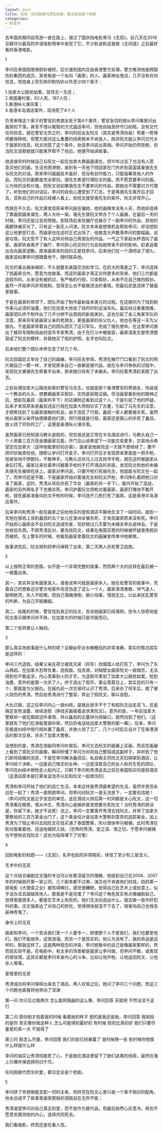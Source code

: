 ```yaml
---
layout: post
title: 无双：任何因替代而生的爱，都注定会是个悲剧
categories:
- 影音书
---
```


去年国庆期间自驾游一直在路上，错过了国庆档电影黑马《无双》，前几天在2018豆瓣评分最高的华语电影榜单中发现了它，不少影迷称这是继《无间道》之后最好看的香港电影。

1

李问在泰国因使用假钞被抓，后引渡到国内交由香港警方处理。警方推测他是跨国伪钞集团的成员，其老板是一个名叫「画家」的人，画家神出鬼没，几乎没有任何信息。而他身上背负除印制伪钞以外至少四个案子：

1.加拿大公路抢劫案，现场无一生还；  
2.泰国屠村案，82人死，187人伤；  
3.香港纵火谋杀案；  
4.香港半岛酒店案件，现场死了4个人

负责审理这个案子的警官的男朋友死于第4个案件，警官急切的想从李问嘴里问出画家的下落。甚至不惜以栽赃的方式逼迫李问，但他自始至终守口如瓶，没有交代任何信息。就在警官无奈之时，李问的前女友阮文（其实是秀清伪装）带着一帮律师要保释他，但警方面对这么重要的线索根本不肯放人，除非阮文能让李问交代关于画家的信息。阮文同意了这个条件，劝说李问说出真相。李问开始仍然拒绝，但当阮文说那她就只能离开帮不了他后，他便开始讲故事。

他说很早的时候自己与阮文一起在加拿大靠画画谋生，但10年过去了也没有人愿意买他们的画，生活穷困潦倒，直到有一天他下班回家在门外听到英国富豪骆先生与阮文的对话。原来李问画画技术虽好，但没有创作能力，只能临摹其他人的作品，而阮文的画都是完全原创。骆先生希望代理阮文的画，而不愿意要李问的画，认为他的没有价值。但阮文说如果骆先生不要李问的作品，那她也不需要对方代理了。听到他们的对话后，李问的自信心遭受到了打击，于是等骆先生离开后才回去，谎称自己的作品已经被人看上，劝阮文接受骆先生的条件。阮文非常开心。

而就在不久后，阮文便发现原来李问是在骗她，他的画根本没有人买，而他却选择了靠画假画来谋生，两人大吵一架。骆先生替阮文举办了个人画展，在最后一天的时候，李问还是过去祝贺她。到现场后发现展厅也展示了一副李问的作品，其他的画都快被买光了，只有这一副无人问津。阮文本来是想借机会帮助李问，却没想到这让他更受打击。而画家也在这时正式出场了，他故意大声数落李问的那幅画，说是垃圾。阮文受不了有人这样对待自己男朋友的作品，一气之下拿起水杯洒向了画家。画家转身离开了展厅，李问担心阮文的行为会给她带来不好的影响，赶紧追着出去向画家道歉。原来画家来的目的正是找李问。后来他们在一个酒吧谈了很久，画家说如果李问想跟着他干，随时联系他。

阮文的事业越来越好，不久就要去美国交流和学习。在巨大的落差之下，李问选择了找画家合作，愿意为他做事。而这时画家才真正交待更多的背景，他们三代都是造假币的，从来没有被抓过，有严格的行规，只卖假钞，从来不花自己做的假钞。虽然一开始李问非常抵制，觉得怎么也不能做违法的事情。但最后还是选择了替画家做事。

于是在画家的带领下，团队开始了制作最新版本美元的过程。在这期间为了找到制作美元必须的油墨，他们在加拿大抢劫了政府印钞运油车队。最后经过重重困难，画家团队终于制作出了几乎分辨不出真假的新版美钞。这也引起了金三角某军队的注意，原来将军是画家父亲的老朋友，更是画家的杀父仇人，他也在等这一天为父报仇。于是画家带着自己的团队团灭了这只军队，完成了报仇使命。在这里李问救出了被将军限制自由的造币专家秀清，由于在打斗中被毁容，画家请医生替秀清整容成了阮文的模样，并替她买了假的护照，名字也叫阮文。

后来他们整个团队休养生息了好几个月。

阮文回国后又举办了自己的画展，李问前去参观，秀清在展厅门口看到了阮文的照片跟自己一模一样，才发现原来自己一直都是替代品，就在与李问争执的过程中，发现阮文被骆先生牵着手出来，原来她已经有了未婚夫。李问拉着秀清赶紧跑了出去。

之前处理加拿大公路抢劫案的警官马先生，也就是那个香港警官的男朋友，伪装成一个教会的头头，想要跟画家买假钞，实则是获取证据。但当画家看到他的眼神之后，想起在鑫叔（画家的手下）的店铺附近看到过这个人，于是引起了他的怀疑。后来才发现原来是鑫叔违反行规在加拿大用假钞买了古董，引起了马先生的注意，才顺势找到了与画家接触的机会。由于违反了行规，鑫叔一家人都要被杀死，虽然他从画家父亲开始便跟着他们家，但行规就是行规，画家还是狠心的杀死了鑫叔。放火烧了印钞的工厂，这便是香港纵火谋杀案。

虽然画家已经知道马教头是假的，但交易还是正常在半岛酒店进行，马教头自己一个人带着三百万现金跟画家见面，开门见山说希望下一次能交易更多，交易地点希望定在加拿大（这样他能更好的办案）。画家说他做完这一次就不想继续了，要不把印钞版卖给他，随即让李问打开盒子。李问打开后才发现原来里面是一把手枪，他紧张地不停颤抖，不敢伸手。马教头见状马上过去抢夺手枪，就在这时被画家从身后打死。画家过来拉着李问握着手枪的手打开酒店的夹层，发现阮文和他的未婚夫骆先生被绑在床上。画家对李问说，只要开枪打死骆先生，他就能与阮文在一起了。而李问还是不敢，于是画家开始对着骆先生和阮文开枪，李问挣扎着把枪口对准了画家。这时，秀清从背后杀死了华女（画家的另一手下），屋内开始了混战，画家的另外两名手下也被杀死。李问护着阮文把枪对着画家，画家打赌他不敢开枪，就在画家准备向阮文开枪的时候，李问连开几枪打死了画家。这是香港半岛酒店案件。

后来李问和秀清一起在画家之前给他买的度假酒店平静地生活了一段时间。直到一天他在报纸上读到鑫叔的五个女儿在澳洲全被杀死，才发现画家原来没有死。李问开始担心画家会不会对阮文造成伤害，恰好她过几天要为未婚夫举办追悼会。于是他收拾东西，不顾秀清反对，要去找阮文，结果在泰国买票的时候被怀疑使用假钞而被抓。在上警车的时候，他看到画家拿着阮文的画展宣传单冲他微笑。

故事讲完后，阮文顺利将李问保释了出来，第二天两人杀死警卫逃跑。

2

以上按照正常的思路，似乎是一个非常完整的故事，然而两个大的反转在最后被一一揭露出来。  

其一，其实并没有画家其人，或者说李问就是画家本人。她在给警官的故事中，凭着自己的想象迎合警方地案件信息伪造了这么一个人，画家潇洒勇敢、帅气迷人、聪明绝顶，杀人不眨眼，而自己落魄潦倒、胆小怕事，懦弱无比，以此来扰乱警官的判断，为自己开脱嫌疑。

其二，结尾的时候，警官找到真正的阮文，告诉她画家已经落网，但令人惊奇地是阮文表示跟李问并不熟，在加拿大的时候只是邻居而已。

第二个反转更让人触动。

3

那么真实地故事是什么样的呢？豆瓣@亭台水榭概括的非常准确，真实的情况其实是这样的：


李问三代造假，结果父亲在荷兰被其兄弟（将军）找俄国人给打死了，李问为了东山再起，在加拿大忍辱负重，造假画，找资源，对隔壁女画家阮文一直暗恋，无法得到也不敢追求，内心羡慕别人的才艺。为造假币策划了加拿大公路抢劫案，抢到油墨，意外的是第一次杀了人。终于造出了假币，事业蒸蒸日上，其实目的只有一个，那就是为父报仇。在报仇前一次交易时认识了秀清，后来杀了将军后，救了被火烧伤的秀清，然后给秀清进行了整容，弄出了假阮文，聊以自慰。

大仇已报，这之后李问内心一直纠结，是就此放手不干了和假阮文远走高飞，还是搞定变色油墨、继续造假（挣钱买画接着追求真阮文）。意外的是，一年前加拿大警察却一直在跟踪这件事情，并以鑫叔的古董钟为突破口，居然找到了他们。（这里就有了他们在游艇里面吵架，然后扔电话给加拿大警察的那一幕）。后来，李问在极度纠结中按行规处置了鑫叔，并放火烧了工厂。几个小时后又设计了在香港酒店的那次交易，并杀了加拿大警察。

没想到的是，秀清在游艇同李问吵架后，李问又去阮文的画展上买画，而且在画展上看到了真阮文的画像，瞬间秒懂了李问为何将自己整容成这副样子，并听到了他们即将结婚的消息，于是在李问解决鑫叔后，私自做主将阮文夫妇绑架到酒店，让李问给个决断，一边是自己暗恋的女神，一边是深爱自己的女人和共生死的团队，李问在纠结中擦枪走火起内讧，只剩下李问和秀清逃去之前在泰国购买的度假酒店（这酒店原本是打算金盆洗手以后和阮文一起居住的）

秀清和李问开始了他们的逃亡生活，本来这样是秀清最希望的生活，虽然辛苦但永远在一起了！秀清一直照顾李问，但李问对阮文一直无法放下，一定要去找她！（李问对阮文是近乎变态的单恋，连在酒店火拼后第一时间都是关心阮文，这一切秀清看在眼里，恨从中生，秀清内心是嫉妒甚至想要杀死阮文！当时秀清的原话是，你留下来，她才不会死）总之，李问一定要离开秀清去找阮文，并带了加拿大警察给的三百万美金出门了，这个美金估计是加拿大警察刻意弄的追踪美金，加上秀清为了阻止李问去找阮文花钱买通了泰国警察，所以很快李问被捕，此时秀清在街对面看着他，目送他被抓入狱。（恐怖的秀清，爱之深、恨之切，宁愿李问被捕也不想他去找阮文！这也为结局埋下了伏笔）

4

回到电影的标题——《无双》，名字也起的非常精彩，体现了至少有三层含义。

艺术中的无双

这个点结合编剧庄文强的专访可以有更深层次的理解，他提到自己在2006、2007年的时候刚开第一家公司，几个剧本都不过审，演员也不肯接他们的戏，拍的第一部电影《大搜查之女》被剪得稀烂，感觉很糟糕，觉得自己在艺术上或创意上，似乎没办法去超越其他人。那我是不是完蛋了？李问这个角色其实有点像编剧自己，觉得里面很多人，都是在艺术上失败的。他们无法创造出什么，就去做一些作奸犯科的事。庄文强表达了对自己的担忧，觉得很快就混不下去了，很害怕自己也得去装神弄鬼了。

身份上的无双

画家和李问，一个告诉我们爱一个人要专一，即便那个人不爱我们，我们也要爱他们。我们不能放弃，这很浪漫。而另一个是现实的，他认为没有了，我的命运是这样的，那就这样了。这是两种观念的冲突，李问想象中的自己是像画家那样的，然而现实却不是。在电影中，有太多的场景都是画家让李问做，但李问不敢，或表现的很怯懦，这其实都是李问本身内心的斗争。比如让他开枪、让他追回阮文、让他杀人等等。

爱情里的无双

秀清成功将李问保释出来去了酒店，两人欢愉之后，她问了李问三个问题，而这三个问题也直接将他带向了深渊

第一问 你只见过我两次 怎么能把我画的这么像，李问回答 天赋吧 不然没法干这行

第二问 那你刚才抱着我的时候 看着她的样子 想的是我还是她，李问回答 我刚抱的是你  其实像你我这种人 怎么可能得到最好的 有时候 假的比真的好 我们只要尽量爱的真一点 不就得了

第三问 那怎么尽量，李问回答 我们的脸已经暴露了 是时候换一张 到时候你想我什么样就什么样

李问的诚实让秀清彻底死了心，于是她在酒店里留下了她们逃离的线索，最终在海上引爆炸弹选择同归于尽。

任何因替代而生的爱，都注定会是个悲剧。

5

李问拼了命想做能支配一切的主角，但终究在阮文心里只是一个素不相识的配角，他永远成不了故事里画家那般的洒脱自在无所不能；

秀清渴望李问对自己真正的爱，而不是作为替代品，但最后依然心灰意冷，再也不愿意去猜测他的内心，选择共同死去。

我们看电影，终究还是在看人性。
